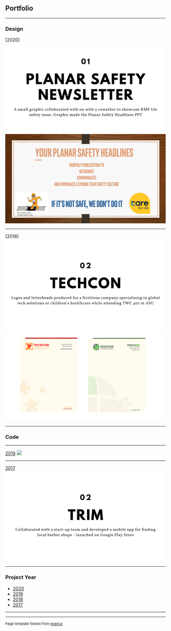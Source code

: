 ## Portfolio

---

### Design 
[2020]
<img src="images/01.png?raw=true"/>
<img src="images/safety.png?raw=true"/>

---
[2018]
<img src="images/02.png?raw=true"/>
<img src="images/techcon.png?raw=true"/>

---
### Code
---
[2019](http://example.com/)
<img src="images/dummy_thumbnail.jpg?raw=true"/>

---
[2017](http://example.com/)
<img src="images/code2.png?raw=true"/>

---

### Project Year

- [2020](http://example.com/)
- [2019](http://example.com/)
- [2018](http://example.com/)
- [2017](http://example.com/)

---




---
<p style="font-size:11px">Page template forked from <a href="https://github.com/evanca/quick-portfolio">evanca</a></p>
<!-- Remove above link if you don't want to attibute -->

